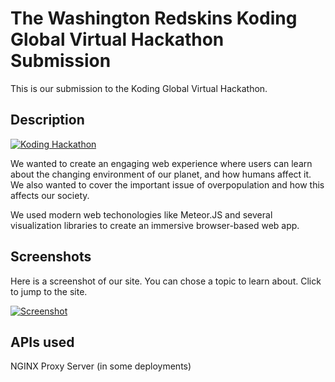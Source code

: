 # The Washington Redskins Koding Global Virtual Hackathon Submission

This is our submission to the Koding Global Virtual Hackathon.

## Description

[![Koding Hackathon](http://i.imgur.com/GVgfurb.png "Koding Hackathon")](https://koding.com/Hackathon)

We wanted to create an engaging web experience where users can learn about the changing environment of our planet, and how humans affect it. We also wanted to cover the important issue of overpopulation and how this affects our society.

We used modern web techonologies like Meteor.JS and several visualization libraries to create an immersive browser-based web app.

## Screenshots

Here is a screenshot of our site. You can chose a topic to learn about. Click to jump to the site.

<a href="http://kidovate.koding.io">![Screenshot](http://i.imgur.com/YFraweN.gif "Screenshot")</a>

## APIs used

NGINX Proxy Server (in some deployments)

